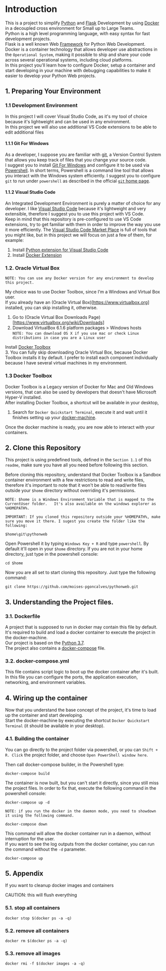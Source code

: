 # Introduction  

This is a project to simplify [Python](https://www.python.org/) and [Flask](https://flask.palletsprojects.com/) Development by using [Docker](https://www.docker.com/) in a decoupled cross environment for Small up to Large Teams.  
Python is a high level programming language, with easy syntax for fast development projects.  
Flask is a well known Web [Framework](https://en.wikipedia.org/wiki/Software_framework) for Python Web Development.  
Docker is a container technology that allows developer use abstractions in the `Operational System`, making it possible to ship and share your code across several operational systems, including cloud platforms.  
In this project you'll learn how to configure Docker, setup a container and start developing in your machine with debugging capabilities to make it easier to develop your Python Web projects.

## 1. Preparing Your Environment

### 1.1 Development Environment  
In this project I will cover Visual Studio Code, as it's my tool of choice because it's lightweight and can be used in any environment.  
In this project we will also use additional VS Code extensions to be able to edit additional files


#### 1.1.1 Git For Windows  
As a developer, I suppose you are familiar with [git](https://git-scm.com/), a Version Control System that allows you keep track of files that you change your source code.  
I suggest you to install [Git For Windows](https://git-scm.com/download/win) and configure it to be used via [Powershell](https://docs.microsoft.com/en-us/powershell/scripting/overview?view=powershell-7). In short terms, Powershell is a command line tool that allows you interact with the Windows system efficiently. I suggest you to configure `git` to run under `powershell` as described in the official [`git` home page](https://git-scm.com/book/en/v2/Appendix-A%3A-Git-in-Other-Environments-Git-in-PowerShell).

#### 1.1.2 Visual Studio Code  
An Integrated Development Environment is purely a matter of choice for any developer. I like [Visual Studio Code](https://code.visualstudio.com) because it's lightweight and very extensible, therefore I suggest you to use this project with VS Code.  
Keep in mind that this repository is pre-configured to use VS Code extensions, try to get familiar with them in order to improve the way you use it more efficiently. The [Visual Studio Code Market Place](https://marketplace.visualstudio.com/vscode) is full of tools that you might like, but in this project we will focus on just a few of them, for example:

1. Install [Python extension for Visual Studio Code](https://marketplace.visualstudio.com/items?itemName=ms-python.python)  
2. Install [Docker Extension](https://marketplace.visualstudio.com/items?itemName=ms-azuretools.vscode-docker)

### 1.2. Oracle Virtual Box  
`NOTE: You can use any Docker version for any environment to develop this project.  `  

My choice was to use Docker Toolbox, since I'm a Windows and Virtual Box user.  
If you already have an (Oracle Virtual Box)[https://www.virtualbox.org] installed, you can skip installing it, otherwise.  
1. Go to (Oracle Virtual Box Downloads Page)[https://www.virtualbox.org/wiki/Downloads]  
2. Download VirtualBox 6.1.6 platform packages > Windows hosts  
   `NOTE: You can download OS X if you use mac or check Linux distributions in case you are a Linux user`  

Install [Docker Toolbox](https://github.com/docker/toolbox/releases)  
3. You can fully skip downloading Oracle Virtual Box, because Docker Toolbox installs it by default. I prefer to install each component individually because I have several virtual machines in my environment.  


### 1.3 Docker Toolbox  
Docker Toolbox is a Legacy version of Docker for Mac and Old Windows versions, that can also be used by developers that doesn't have Microsoft Hyper-V installed.  
After installing Docker Toolbox, a shortcut will be available in your desktop, 

1. Search for `Docker Quickstart Terminal`, execute it and wait until it finishes setting up your [docker-machine](https://docs.docker.com/machine/overview/).  

Once the docker machine is ready, you are now able to interact with your containers.

## 2. Clone this Repository  
This project is using predefined tools, defined in the `Section 1.1` of this `readme`, make sure you have all you need before following this section.  

Before cloning this repository, understand that Docker Toolbox is a Sandbox container environment with a few restrictions to read and write files, therefore it's important to note that it won't be able to read/write files outside your `$home` directory without overriding it's permissions.

`
NOTE: $home is a Windows Environment Variable that is mapped to the CurrentUser folder.  
It's also available on the windows explorer as %HOMEPATH%.
`  

`
IMPORTANT: If you cloned this repository outside your %HOMEPATH%, make sure you move it there. I sugest you create the folder like the following:   
`
```
$home\git\pythonweb
```

Open Powershell it by typing `Windows Key + R` and type `powershell`. By default it'll open in your `$home` directory. If you are not in your home directory, just type in the powershell console: 

```
cd $home
```

Now you are all set to start cloning this repository. Just type the following command:

```
git clone https://github.com/moises-pgoncalves/pythonweb.git
```

## 3. Understanding the Project files.

### 3.1. Dockerfile  
A project that is supposed to run in docker may contain this file by default. It's required to build and load a docker container to execute the project in the docker-machine.  
Our project is based on the [Python 3.7](https://hub.docker.com/layers/python/library/python/3.7-alpine/images/sha256-d6478625c11b17c8744efa9602a5626f51933dc4718329039855ff522083884c?context=explore).  
The project also contains a [docker-compose](https://docs.docker.com/compose/) file.

### 3.2. docker-compose.yml  
This file contains script logic to boot up the docker container after it's built. In this file you can configure the ports, the application execution, networking, and environment variables.


## 4. Wiring up the container 
Now that you understand the base concept of the project, it's time to load up the container and start developing.  
Start the docker-machine by executing the shortcut `Docker Quickstart Terminal` (it should be available in your desktop).

### 4.1. Building the container  
You can go directly to the project folder via powershell, or you can `Shift + R. Click` the project folder, and choose `Open PowerShell window here`.

Then call docker-compose builder, in the Powershell type:

```
docker-compose build
```

The container is now built, but you can't start it directly, since you still miss the project files. In order to fix that, execute the following command in the powershell console:

```
docker-compose up -d
```

`
NOTE: if you run the docker in the daemon mode, you need to showdown it using the following command.  
`

```
docker-compose down
```

This command will allow the docker container run in a daemon, without interruption for the user.  
If you want to see the log outputs from the docker container, you can run the command without the `-d` parameter.

```
docker-compose up
```

## 5. Appendix  
If you want to cleanup docker images and containers

CAUTION: this will flush everything
### 5.1. stop all containers
```
docker stop $(docker ps -a -q)
```
### 5.2. remove all containers
```
docker rm $(docker ps -a -q)
```

### 5.3. remove all images

```
docker rmi -f $(docker images -a -q)
```